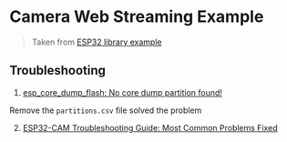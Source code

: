 # Camera Web Streaming Example
> Taken from [ESP32 library example](https://github.com/espressif/arduino-esp32/tree/master/libraries/ESP32/examples/Camera/CameraWebServer)

## Troubleshooting
1. [esp_core_dump_flash: No core dump partition found!](https://forum.arduino.cc/t/esp32-cam-esp-core-dump-flash/1074812)

Remove the `partitions.csv` file solved the problem

2. [ESP32-CAM Troubleshooting Guide: Most Common Problems Fixed](https://randomnerdtutorials.com/esp32-cam-troubleshooting-guide/)
